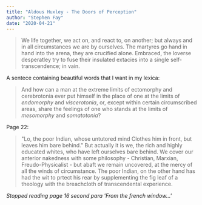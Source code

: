 ```yaml
---
title: "Aldous Huxley - The Doors of Perception"
author: "Stephen Fay"
date: "2020-04-21"
---
```



> We life together, we act on, and react to, on another; but always and in all circumstances we are by ourselves. The martyres go hand in hand into the arena, they are crucified alone. Embraced, the loverse desperatley try to fuse their insulated extacies into a single self-transcendence; in vain.


A sentece containing beautiful words that I want in my lexica:
> And how can a man at the extreme limits of ectomorphy and cerebrotonia ever put himself in the place of one at the limits of *endomorphy* and *viscerotonia*, or, except within certain circumscribed areas, share the feelings of one who stands at the limits of *mesomorphy* and *somatotonia*?

Page 22:
> "Lo, the poor Indian, whose untutored mind Clothes him in front, but leaves him bare behind."
> But actually it is we, the rich and highly educated whites, who have left ourselves bare behind. We cover our anterior nakedness with some philosophy - Christian, Marxian, Freudo-Physicalist - but abaft we remain uncovered, at the mercy of all the winds of circumstance. The poor Indian, on the other hand has had the wit to prtect his rear by supplementing the fig leaf of a theology with the breachcloth of transcendental experience. 

*Stopped reading page 16 second para 'From the french window...'*